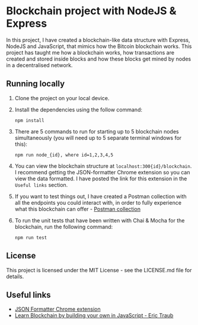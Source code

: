 # Blockchain project with NodeJS & Express

In this project, I have created a blockchain-like data structure with Express, NodeJS and JavaScript, that mimics how the Bitcoin blockchain works. This project has taught me how a blockchain works, how transactions are created and stored inside blocks and how these blocks get mined by nodes in a decentralised network.

## Running locally

1. Clone the project on your local device.

2. Install the dependencies using the follow command:

    ```
    npm install
    ```

3. There are 5 commands to run for starting up to 5 blockchain nodes simultaneously (you will need up to 5 separate terminal windows for this):

    ```
    npm run node_{id}, where id=1,2,3,4,5
    ```

4. You can view the blockchain structure at `localhost:300{id}/blockchain`. I recommend getting the JSON-formatter Chrome extension so you can view the data formatted. I have posted the link for this extension in the `Useful links` section.

5. If you want to test things out, I have created a Postman collection with all the endpoints you could interact with, in order to fully experience what this blockchain can offer - [Postman collection](https://www.getpostman.com/collections/6f23bf72550eb5951796)

6. To run the unit tests that have been written with Chai & Mocha for the blockchain, run the following command:

    ```
    npm run test
    ```
## License

This project is licensed under the MIT License - see the LICENSE.md file for details.

## Useful links

* [JSON Formatter Chrome extension](https://github.com/callumlocke/json-formatter)
* [Learn Blockchain by building your own in JavaScript - Eric Traub](https://www.udemy.com/course/build-a-blockchain-in-javascript/)